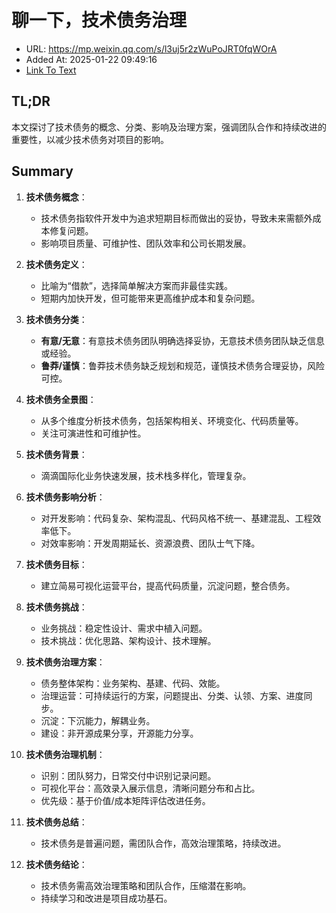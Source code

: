 # 聊一下，技术债务治理
- URL: https://mp.weixin.qq.com/s/l3uj5r2zWuPoJRT0fqWOrA
- Added At: 2025-01-22 09:49:16
- [Link To Text](2025-01-22-聊一下，技术债务治理_raw.md)

## TL;DR
本文探讨了技术债务的概念、分类、影响及治理方案，强调团队合作和持续改进的重要性，以减少技术债务对项目的影响。

## Summary
1. **技术债务概念**：
   - 技术债务指软件开发中为追求短期目标而做出的妥协，导致未来需额外成本修复问题。
   - 影响项目质量、可维护性、团队效率和公司长期发展。

2. **技术债务定义**：
   - 比喻为“借款”，选择简单解决方案而非最佳实践。
   - 短期内加快开发，但可能带来更高维护成本和复杂问题。

3. **技术债务分类**：
   - **有意/无意**：有意技术债务团队明确选择妥协，无意技术债务团队缺乏信息或经验。
   - **鲁莽/谨慎**：鲁莽技术债务缺乏规划和规范，谨慎技术债务合理妥协，风险可控。

4. **技术债务全景图**：
   - 从多个维度分析技术债务，包括架构相关、环境变化、代码质量等。
   - 关注可演进性和可维护性。

5. **技术债务背景**：
   - 滴滴国际化业务快速发展，技术栈多样化，管理复杂。

6. **技术债务影响分析**：
   - 对开发影响：代码复杂、架构混乱、代码风格不统一、基建混乱、工程效率低下。
   - 对效率影响：开发周期延长、资源浪费、团队士气下降。

7. **技术债务目标**：
   - 建立简易可视化运营平台，提高代码质量，沉淀问题，整合债务。

8. **技术债务挑战**：
   - 业务挑战：稳定性设计、需求中植入问题。
   - 技术挑战：优化思路、架构设计、技术理解。

9. **技术债务治理方案**：
   - 债务整体架构：业务架构、基建、代码、效能。
   - 治理运营：可持续运行的方案，问题提出、分类、认领、方案、进度同步。
   - 沉淀：下沉能力，解耦业务。
   - 建设：非开源成果分享，开源能力分享。

10. **技术债务治理机制**：
    - 识别：团队努力，日常交付中识别记录问题。
    - 可视化平台：高效录入展示信息，清晰问题分布和占比。
    - 优先级：基于价值/成本矩阵评估改进任务。

11. **技术债务总结**：
    - 技术债务是普遍问题，需团队合作，高效治理策略，持续改进。

12. **技术债务结论**：
    - 技术债务需高效治理策略和团队合作，压缩潜在影响。
    - 持续学习和改进是项目成功基石。
